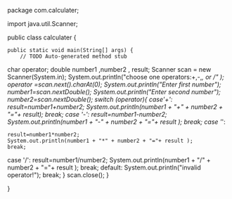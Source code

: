 package com.calculater;

import java.util.Scanner;

public class calculater {

	public static void main(String[] args) {
		// TODO Auto-generated method stub
char operator;
double number1 ,number2 , result;
Scanner scan = new Scanner(System.in);
System.out.println("choose one operators:+,-,*, or /" );
operator =scan.next().charAt(0);
System.out.println("Enter first number");
number1=scan.nextDouble();
System.out.println("Enter second number");
number2=scan.nextDouble();
switch (operator){
case'+':
	result=number1+number2;
	System.out.println(number1 + "+" + number2 + "="+ result);
			break;
case '-':
	result=number1-number2;
	System.out.println(number1 + "-" + number2 + "="+ result );
	break;
case '*':

	result=number1*number2;
	System.out.println(number1 + "*" + number2 + "="+ result );
	break;
case '/':
	result=number1/number2;
	System.out.println(number1 + "/" + number2 + "="+ result );
	break;
	default:
		System.out.println("invalid operator!");
		break;
}
scan.close();
	}

}
